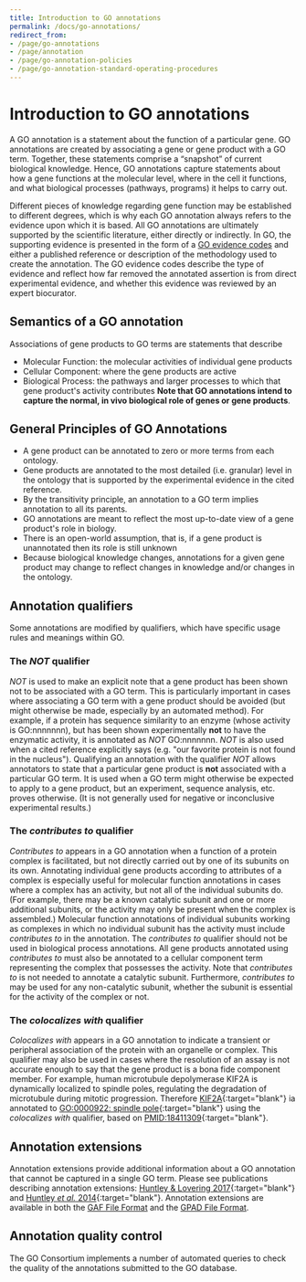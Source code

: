 ```yaml
---
title: Introduction to GO annotations
permalink: /docs/go-annotations/
redirect_from: 
- /page/go-annotations
- /page/annotation
- /page/go-annotation-policies
- /page/go-annotation-standard-operating-procedures
---
```


# Introduction to GO annotations

<!-- GO annotations: the model of biology. Annotations are statements describing the functions of specific genes, using concepts in the Gene Ontology. The simplest and most common annotation links one gene to one function, e.g. FZD4 + Wnt signaling pathway. Each statement is based on a specified piece of evidence. -->

A GO annotation is a statement about the function of a particular gene. GO annotations are created by associating a gene or gene product with a GO term. Together, these statements comprise a “snapshot” of current biological knowledge. Hence, GO annotations capture statements  about how a gene functions at the molecular level, where in the cell it functions, and what biological processes (pathways, programs) it helps to carry out.

Different pieces of knowledge regarding gene function may be established to different degrees, which is why each GO annotation always refers to the evidence upon which it is based. All GO annotations are ultimately supported by the scientific literature, either directly or indirectly. In GO, the supporting evidence is presented in the form of a [GO evidence codes](/docs/guide-go-evidence-codes/) and either a published reference or description of the methodology used to create the annotation. The GO evidence codes describe the type of evidence and reflect how far removed the annotated assertion is from direct experimental evidence, and whether this evidence was reviewed by an expert biocurator.


<!-- if ok to keep, delete from wiki: http://wiki.geneontology.org/index.php/Introduction_to_Annotation-->

## Semantics of a GO annotation
Associations of gene products to GO terms are statements that describe
+ Molecular Function: the molecular activities of individual gene products
+ Cellular Component: where the gene products are active
+ Biological Process: the pathways and larger processes to which that gene product's activity contributes
**Note that GO annotations intend to capture the normal, in vivo biological role of genes or gene products**.

<!-- if ok to keep, delete from wiki: http://wiki.geneontology.org/index.php/Introduction_to_Annotation-->
## General Principles of GO Annotations
+  A gene product can be annotated to zero or more terms from each ontology.
+  Gene products are annotated to the most detailed (i.e. granular) level in the ontology that is supported by the experimental evidence in the cited reference.
+  By the transitivity principle, an annotation to a GO term implies annotation to all its parents.
+  GO annotations are meant to reflect the most up-to-date view of a gene product's role in biology.  
+  There is an open-world assumption, that is, if a gene product is unannotated then its role is still unknown
+  Because biological knowledge changes, annotations for a given gene product may change to reflect changes in knowledge and/or changes in the ontology.

## Annotation qualifiers

Some annotations are modified by qualifiers, which have specific usage rules and meanings within GO.

### The *NOT* qualifier

*NOT* is used to make an explicit note that a gene product has been shown not to be associated with a GO term. This is particularly important in cases where associating a GO term with a gene product should be avoided (but might otherwise be made, especially by an automated method). For example, if a protein has sequence similarity to an enzyme (whose activity is GO:nnnnnnn), but has been shown experimentally **not** to have the enzymatic activity, it is annotated as *NOT* GO:nnnnnnn. *NOT* is also used when a cited reference explicitly says (e.g. "our favorite protein is not found in the nucleus"). Qualifying an annotation with the qualifier *NOT* allows annotators to state that a particular gene product is **not** associated with a particular GO term. It is used when a GO term might otherwise be expected to apply to a gene product, but an experiment, sequence analysis, etc. proves otherwise. (It is not generally used for negative or inconclusive experimental results.)

### The *contributes to* qualifier

*Contributes to* appears in a GO annotation when a function of a protein complex is facilitated, but not directly carried out by one of its subunits on its own. Annotating individual gene products according to attributes of a complex is especially useful for molecular function annotations in cases where a complex has an activity, but not all of the individual subunits do. (For example, there may be a known catalytic subunit and one or more additional subunits, or the activity may only be present when the complex is assembled.) Molecular function annotations of individual subunits working as complexes in which no individual subunit has the activity must include *contributes to* in the annotation. The *contributes to* qualifier should not be used in biological process annotations. All gene products annotated using *contributes to* must also be annotated to a cellular component term representing the complex that possesses the activity. Note that *contributes to* is not needed to annotate a catalytic subunit. Furthermore, *contributes to* may be used for any non-catalytic subunit, whether the subunit is essential for the activity of the complex or not.

### The *colocalizes with* qualifier

*Colocalizes with* appears in a GO annotation to indicate a transient or peripheral association of the protein with an organelle or complex. This qualifier may also be used in cases where the resolution of an assay is not accurate enough to say that the gene product is a bona fide component member. For example, human microtubule depolymerase KIF2A is dynamically localized to spindle poles, regulating the degradation of microtubule during mitotic progression. Therefore [KIF2A](http://www.uniprot.org/uniprot/O00139){:target="blank"} ia annotated to [GO:0000922: spindle pole](http://amigo.geneontology.org/amigo/term/GO:0000922){:target="blank"} using the *colocalizes with* qualifier, based on [PMID:18411309](https://www.ncbi.nlm.nih.gov/pubmed/18411309){:target="blank"}.

<!-- ????-->
## Annotation extensions
Annotation extensions provide additional information about a GO annotation that cannot be captured in a single GO term. Please see publications describing annotation extensions: [Huntley & Lovering 2017](https://www.ncbi.nlm.nih.gov/pubmed/27812947){:target="blank"} and [Huntley *et al.* 2014](https://www.ncbi.nlm.nih.gov/pubmed/24885854){:target="blank"}. Annotation extensions are available in both the [GAF File Format](https://geneontology.github.io/docs/go-annotation-file-gaf-format-21/#annotation-extension-column-16) and the [GPAD File Format](https://geneontology.github.io/docs/gene-product-association-data-gpad-format/#annotation-extension).

<!-- ????-->
## Annotation quality control
The GO Consortium implements a number of automated queries to check the quality of the annotations submitted to the GO database.
